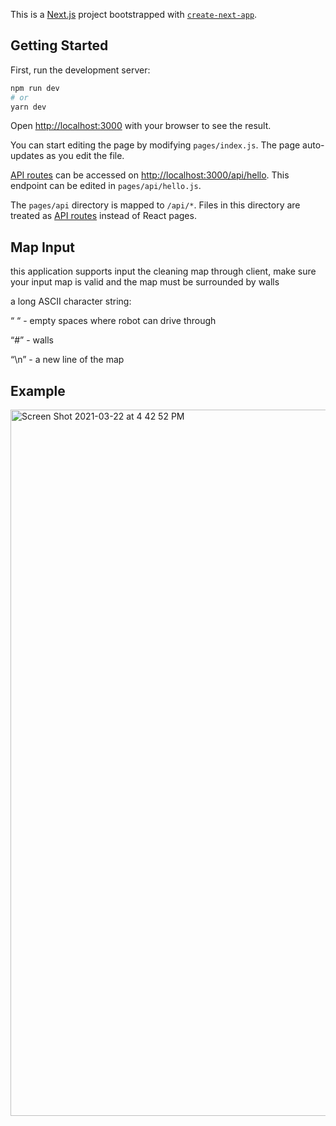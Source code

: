 This is a [Next.js](https://nextjs.org/) project bootstrapped with [`create-next-app`](https://github.com/vercel/next.js/tree/canary/packages/create-next-app).

## Getting Started

First, run the development server:

```bash
npm run dev
# or
yarn dev
```

Open [http://localhost:3000](http://localhost:3000) with your browser to see the result.

You can start editing the page by modifying `pages/index.js`. The page auto-updates as you edit the file.

[API routes](https://nextjs.org/docs/api-routes/introduction) can be accessed on [http://localhost:3000/api/hello](http://localhost:3000/api/hello). This endpoint can be edited in `pages/api/hello.js`.

The `pages/api` directory is mapped to `/api/*`. Files in this directory are treated as [API routes](https://nextjs.org/docs/api-routes/introduction) instead of React pages.


## Map Input
this application supports input the cleaning map through client, make sure your input map is valid and the map must be surrounded by walls

a long ASCII character string:

“ “ - empty spaces where robot can drive through

“#” - walls

“\n” - a new line of the map

## Example
<img width="1130" alt="Screen Shot 2021-03-22 at 4 42 52 PM" src="https://user-images.githubusercontent.com/39463071/112055815-b320ea00-8b2d-11eb-9889-d15d32b6e987.png">



